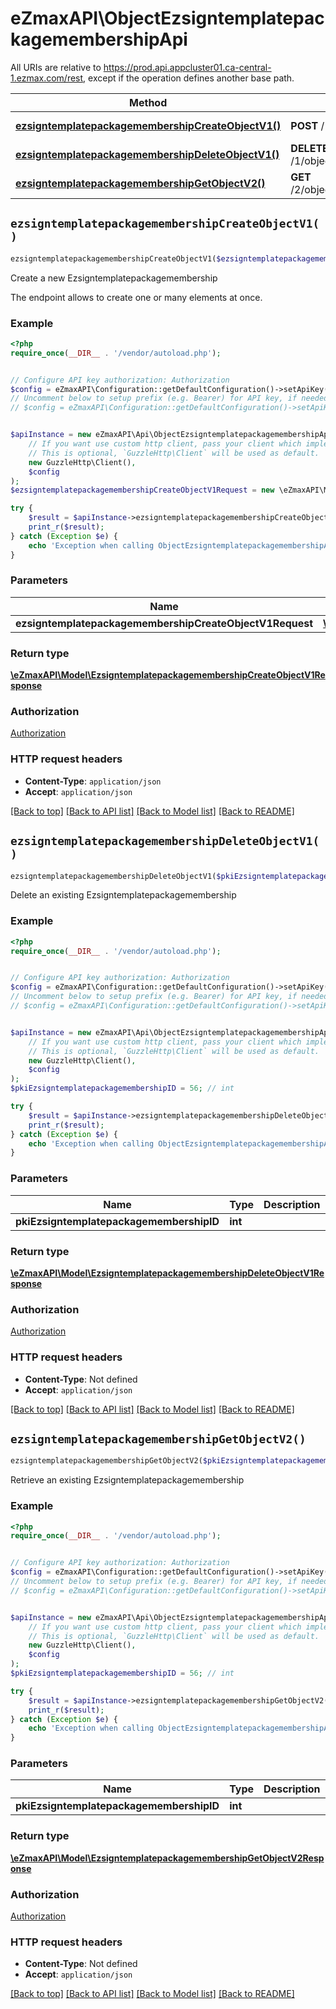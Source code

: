 # eZmaxAPI\ObjectEzsigntemplatepackagemembershipApi

All URIs are relative to https://prod.api.appcluster01.ca-central-1.ezmax.com/rest, except if the operation defines another base path.

| Method | HTTP request | Description |
| ------------- | ------------- | ------------- |
| [**ezsigntemplatepackagemembershipCreateObjectV1()**](ObjectEzsigntemplatepackagemembershipApi.md#ezsigntemplatepackagemembershipCreateObjectV1) | **POST** /1/object/ezsigntemplatepackagemembership | Create a new Ezsigntemplatepackagemembership |
| [**ezsigntemplatepackagemembershipDeleteObjectV1()**](ObjectEzsigntemplatepackagemembershipApi.md#ezsigntemplatepackagemembershipDeleteObjectV1) | **DELETE** /1/object/ezsigntemplatepackagemembership/{pkiEzsigntemplatepackagemembershipID} | Delete an existing Ezsigntemplatepackagemembership |
| [**ezsigntemplatepackagemembershipGetObjectV2()**](ObjectEzsigntemplatepackagemembershipApi.md#ezsigntemplatepackagemembershipGetObjectV2) | **GET** /2/object/ezsigntemplatepackagemembership/{pkiEzsigntemplatepackagemembershipID} | Retrieve an existing Ezsigntemplatepackagemembership |


## `ezsigntemplatepackagemembershipCreateObjectV1()`

```php
ezsigntemplatepackagemembershipCreateObjectV1($ezsigntemplatepackagemembershipCreateObjectV1Request): \eZmaxAPI\Model\EzsigntemplatepackagemembershipCreateObjectV1Response
```

Create a new Ezsigntemplatepackagemembership

The endpoint allows to create one or many elements at once.

### Example

```php
<?php
require_once(__DIR__ . '/vendor/autoload.php');


// Configure API key authorization: Authorization
$config = eZmaxAPI\Configuration::getDefaultConfiguration()->setApiKey('Authorization', 'YOUR_API_KEY');
// Uncomment below to setup prefix (e.g. Bearer) for API key, if needed
// $config = eZmaxAPI\Configuration::getDefaultConfiguration()->setApiKeyPrefix('Authorization', 'Bearer');


$apiInstance = new eZmaxAPI\Api\ObjectEzsigntemplatepackagemembershipApi(
    // If you want use custom http client, pass your client which implements `GuzzleHttp\ClientInterface`.
    // This is optional, `GuzzleHttp\Client` will be used as default.
    new GuzzleHttp\Client(),
    $config
);
$ezsigntemplatepackagemembershipCreateObjectV1Request = new \eZmaxAPI\Model\EzsigntemplatepackagemembershipCreateObjectV1Request(); // \eZmaxAPI\Model\EzsigntemplatepackagemembershipCreateObjectV1Request

try {
    $result = $apiInstance->ezsigntemplatepackagemembershipCreateObjectV1($ezsigntemplatepackagemembershipCreateObjectV1Request);
    print_r($result);
} catch (Exception $e) {
    echo 'Exception when calling ObjectEzsigntemplatepackagemembershipApi->ezsigntemplatepackagemembershipCreateObjectV1: ', $e->getMessage(), PHP_EOL;
}
```

### Parameters

| Name | Type | Description  | Notes |
| ------------- | ------------- | ------------- | ------------- |
| **ezsigntemplatepackagemembershipCreateObjectV1Request** | [**\eZmaxAPI\Model\EzsigntemplatepackagemembershipCreateObjectV1Request**](../Model/EzsigntemplatepackagemembershipCreateObjectV1Request.md)|  | |

### Return type

[**\eZmaxAPI\Model\EzsigntemplatepackagemembershipCreateObjectV1Response**](../Model/EzsigntemplatepackagemembershipCreateObjectV1Response.md)

### Authorization

[Authorization](../../README.md#Authorization)

### HTTP request headers

- **Content-Type**: `application/json`
- **Accept**: `application/json`

[[Back to top]](#) [[Back to API list]](../../README.md#endpoints)
[[Back to Model list]](../../README.md#models)
[[Back to README]](../../README.md)

## `ezsigntemplatepackagemembershipDeleteObjectV1()`

```php
ezsigntemplatepackagemembershipDeleteObjectV1($pkiEzsigntemplatepackagemembershipID): \eZmaxAPI\Model\EzsigntemplatepackagemembershipDeleteObjectV1Response
```

Delete an existing Ezsigntemplatepackagemembership



### Example

```php
<?php
require_once(__DIR__ . '/vendor/autoload.php');


// Configure API key authorization: Authorization
$config = eZmaxAPI\Configuration::getDefaultConfiguration()->setApiKey('Authorization', 'YOUR_API_KEY');
// Uncomment below to setup prefix (e.g. Bearer) for API key, if needed
// $config = eZmaxAPI\Configuration::getDefaultConfiguration()->setApiKeyPrefix('Authorization', 'Bearer');


$apiInstance = new eZmaxAPI\Api\ObjectEzsigntemplatepackagemembershipApi(
    // If you want use custom http client, pass your client which implements `GuzzleHttp\ClientInterface`.
    // This is optional, `GuzzleHttp\Client` will be used as default.
    new GuzzleHttp\Client(),
    $config
);
$pkiEzsigntemplatepackagemembershipID = 56; // int

try {
    $result = $apiInstance->ezsigntemplatepackagemembershipDeleteObjectV1($pkiEzsigntemplatepackagemembershipID);
    print_r($result);
} catch (Exception $e) {
    echo 'Exception when calling ObjectEzsigntemplatepackagemembershipApi->ezsigntemplatepackagemembershipDeleteObjectV1: ', $e->getMessage(), PHP_EOL;
}
```

### Parameters

| Name | Type | Description  | Notes |
| ------------- | ------------- | ------------- | ------------- |
| **pkiEzsigntemplatepackagemembershipID** | **int**|  | |

### Return type

[**\eZmaxAPI\Model\EzsigntemplatepackagemembershipDeleteObjectV1Response**](../Model/EzsigntemplatepackagemembershipDeleteObjectV1Response.md)

### Authorization

[Authorization](../../README.md#Authorization)

### HTTP request headers

- **Content-Type**: Not defined
- **Accept**: `application/json`

[[Back to top]](#) [[Back to API list]](../../README.md#endpoints)
[[Back to Model list]](../../README.md#models)
[[Back to README]](../../README.md)

## `ezsigntemplatepackagemembershipGetObjectV2()`

```php
ezsigntemplatepackagemembershipGetObjectV2($pkiEzsigntemplatepackagemembershipID): \eZmaxAPI\Model\EzsigntemplatepackagemembershipGetObjectV2Response
```

Retrieve an existing Ezsigntemplatepackagemembership



### Example

```php
<?php
require_once(__DIR__ . '/vendor/autoload.php');


// Configure API key authorization: Authorization
$config = eZmaxAPI\Configuration::getDefaultConfiguration()->setApiKey('Authorization', 'YOUR_API_KEY');
// Uncomment below to setup prefix (e.g. Bearer) for API key, if needed
// $config = eZmaxAPI\Configuration::getDefaultConfiguration()->setApiKeyPrefix('Authorization', 'Bearer');


$apiInstance = new eZmaxAPI\Api\ObjectEzsigntemplatepackagemembershipApi(
    // If you want use custom http client, pass your client which implements `GuzzleHttp\ClientInterface`.
    // This is optional, `GuzzleHttp\Client` will be used as default.
    new GuzzleHttp\Client(),
    $config
);
$pkiEzsigntemplatepackagemembershipID = 56; // int

try {
    $result = $apiInstance->ezsigntemplatepackagemembershipGetObjectV2($pkiEzsigntemplatepackagemembershipID);
    print_r($result);
} catch (Exception $e) {
    echo 'Exception when calling ObjectEzsigntemplatepackagemembershipApi->ezsigntemplatepackagemembershipGetObjectV2: ', $e->getMessage(), PHP_EOL;
}
```

### Parameters

| Name | Type | Description  | Notes |
| ------------- | ------------- | ------------- | ------------- |
| **pkiEzsigntemplatepackagemembershipID** | **int**|  | |

### Return type

[**\eZmaxAPI\Model\EzsigntemplatepackagemembershipGetObjectV2Response**](../Model/EzsigntemplatepackagemembershipGetObjectV2Response.md)

### Authorization

[Authorization](../../README.md#Authorization)

### HTTP request headers

- **Content-Type**: Not defined
- **Accept**: `application/json`

[[Back to top]](#) [[Back to API list]](../../README.md#endpoints)
[[Back to Model list]](../../README.md#models)
[[Back to README]](../../README.md)
